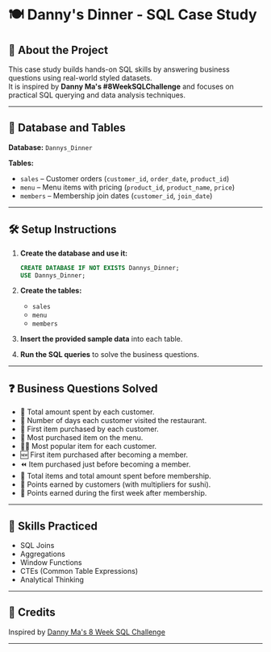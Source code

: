 # 🍽️ Danny's Dinner - SQL Case Study

## 🚀 About the Project
This case study builds hands-on SQL skills by answering business questions using real-world styled datasets.  
It is inspired by **Danny Ma's #8WeekSQLChallenge** and focuses on practical SQL querying and data analysis techniques.

---

## 📂 Database and Tables
**Database:** `Dannys_Dinner`

**Tables:**
- `sales` – Customer orders (`customer_id`, `order_date`, `product_id`)
- `menu` – Menu items with pricing (`product_id`, `product_name`, `price`)
- `members` – Membership join dates (`customer_id`, `join_date`)

---

## 🛠️ Setup Instructions

1. **Create the database and use it:**
    ```sql
    CREATE DATABASE IF NOT EXISTS Dannys_Dinner;
    USE Dannys_Dinner;
    ```

2. **Create the tables:**
    - `sales`
    - `menu`
    - `members`

3. **Insert the provided sample data** into each table.

4. **Run the SQL queries** to solve the business questions.

---

## ❓ Business Questions Solved

- 🧮 Total amount spent by each customer.
- 📅 Number of days each customer visited the restaurant.
- 🍱 First item purchased by each customer.
- 🥇 Most purchased item on the menu.
- 🙋‍♂️ Most popular item for each customer.
- 🆕 First item purchased after becoming a member.
- ⏪ Item purchased just before becoming a member.
- 💸 Total items and total amount spent before membership.
- 🎯 Points earned by customers (with multipliers for sushi).
- 🚀 Points earned during the first week after membership.

---

## 🧠 Skills Practiced
- SQL Joins
- Aggregations
- Window Functions
- CTEs (Common Table Expressions)
- Analytical Thinking

---

## 📢 Credits
Inspired by [Danny Ma's 8 Week SQL Challenge](https://8weeksqlchallenge.com/)

---
